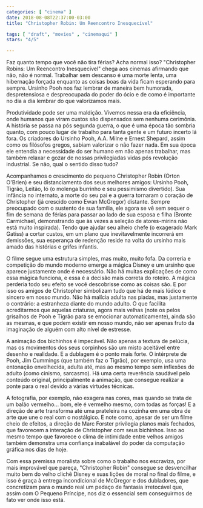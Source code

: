 ```yaml
---
categories: [ "cinema" ]
date: 2018-08-08T22:37:00-03:00
title: "Christopher Robin: Um Reencontro Inesquecível"

tags: [ "draft", "movies" , "cinemaqui" ]
stars: "4/5"

---
```

Faz quanto tempo que você não tira férias? Acha normal isso? "Christopher Robins: Um Reencontro Inesquecível" chega aos cinemas afirmando que não, não é normal. Trabalhar sem descanso é uma morte lenta, uma hibernação forçada enquanto as coisas boas da vida ficam esperando para sempre. Ursinho Pooh nos faz lembrar de maneira bem humorada, despretensiosa e despreocupada do poder do ócio e de como é importante no dia a dia lembrar do que valorizamos mais.

Produtividade pode ser uma maldição. Vivemos nessa era da eficiência, onde humanos que viram custos são dispensados sem nenhuma cerimônia. A história se passa na pós segunda guerra, o que é uma época tão sombria quanto, com pouco lugar de trabalho para tanta gente e um futuro incerto lá fora. Os criadores do Ursinho Pooh, A.A. Milne e Ernest Shepard, assim como os filósofos gregos, sabiam valorizar o não fazer nada. Em sua época ele entendia a necessidade do ser humano em não apenas trabalhar, mas também relaxar e gozar de nossas privilegiadas vidas pós revolução industrial. Se não, qual o sentido disso tudo?

Acompanhamos o crescimento do pequeno Christopher Robin (Orton O'Brien) e seu distanciamento dos seus melhores amigos: Ursinho Pooh, Tigrão, Leitão, Ió (o molenga burrinho e seu pessimismo divertido). Sua infância no internato, a morte do seu pai e a guerra tornaram o coração de Christopher (já crescido como Ewan McGregor) distante. Sempre preocupado com o sustento de sua família, ele agora se vê sem sequer o fim de semana de férias para passar ao lado de sua esposa e filha (Bronte Carmichael, demonstrando que às vezes a seleção de atores-mirins não está muito inspirada). Tendo que ajudar seu alheio chefe (o exagerado Mark Gatiss) a cortar custos, em um plano que inevitavelmente incorrerá em demissões, sua esperança de redenção reside na volta do ursinho mais amado das histórias e grifes infantis.

O filme segue uma estrutura simples, mas muito, muito fofa. Da correria e competição do mundo moderno emerge a mágica Disney e um ursinho que aparece justamente onde é necessário. Não há muitas explicações de como essa mágica funciona, e essa é a decisão mais correta do roteiro. A mágica perderia todo seu efeito se você descobrisse como as coisas são. E por isso os amigos de Christopher simbolizam tudo que há de mais lúdico e sincero em nosso mundo. Não há malícia adulta nas piadas, mas justamente o contrário: a estranheza diante do mundo adulto. O que facilita acreditarmos que aquelas criaturas, agora mais velhas (note os pelos grisalhos de Pooh e Tigrão para se emocionar automaticamente), ainda são as mesmas, e que podem existir em nosso mundo, não ser apenas fruto da imaginação de alguém com alto nível de estresse.

A animação dos bichinhos é impecável. Não apenas a textura de pelúcia, mas os movimentos dos seus corpinhos são um misto aceitável entre desenho e realidade. E a dublagem é o ponto mais forte. O intérprete de Pooh, Jim Cummings (que também faz o Tigrão), por exemplo, usa uma entonação envelhecida, adulta até, mas ao mesmo tempo sem inflexões de adulto (como cinismo, sarcasmo). Há uma certa reverência saudável pelo conteúdo original, principalmente a animação, que consegue realizar a ponte para o real devido a várias virtudes técnicas.

A fotografia, por exemplo, não exagera nas cores, mas quando se trata de um balão vermelho... bom, ele é vermelho mesmo, com todas as forças! E a direção de arte transforma até uma prateleira na cozinha em uma obra de arte que une o real com o nostálgico. E note como, apesar de ser um filme cheio de efeitos, a direção de Marc Forster privilegia planos mais fechados, que favorecem a interação de Christopher com seus bichinhos. Isso ao mesmo tempo que favorece o clima de intimidade entre velhos amigos também demonstra uma confiança inabalável do poder da computação gráfica nos dias de hoje.

Com essa premissa moralista sobre como o trabalho nos escraviza, por mais improvável que pareça, "Christopher Robin" consegue se desvencilhar muito bem do velho clichê Disney e suas lições de moral no final do filme, e isso é graça à entrega incondicional de McGregor e dos dubladores, que concretizam para o mundo real um pedaço de fantasia irretocável que, assim com O Pequeno Príncipe, nos diz o essencial sem conseguirmos de fato ver onde isso está.
